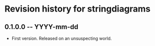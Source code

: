# Revision history for stringdiagrams

## 0.1.0.0 -- YYYY-mm-dd

* First version. Released on an unsuspecting world.
